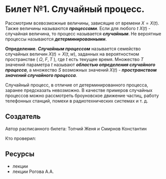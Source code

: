 # Билет №1. Случайный процесс.

Рассмотрим всевозможные величины, зависящие от времени $X = X(t)$. Также величины называются ***процессами***.
Если для любого $t$ $X(t)$ - случайная величина, то процесс называется ***случайным***. Не вероятные процессы называются
***детерминированными***.

**Определение**. ***Случайным процессом*** называется семейство случайных величин $X(t) = X(t,w)$, заданных на вероятностном пространстве ( $\Omega$, $F, T$ ), где $t$ есть текущее время. Множество $T$ значений параметра $t$ называют ***областью определения случайного процесса***, а множество $S$ возможных значений $X(t)$ - ***пространством значений случайного процесса***.

Случайный процесс, в отличие от детерминированного процесса, заранее предсказать невозможно. В качестве примеров случайных процессов можно рассмотреть броуновское движение частиц, работу телефонных станций, помехи в радиотехнических системах и т. д.

## Создатель

Автор расписанного билета: Топчий Женя и Смирнов Константин

Кто проверил:


## Ресурсы
- лекции
- лекции Рогова А.А.
